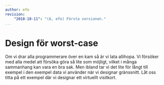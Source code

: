 ```yaml
---
author: efo
revision:
    "2018-10-11": "(A, efo) Första versionen."
...
```

Design för worst-case
=======================

Om vi drar alla programmerare över en kam så är vi lata allihopa. Vi försöker med alla medel att försöka göra så lite som möjligt, vilket i många sammanhang kan vara en bra sak. Men ibland tar vi det lite för långt till exempel i den exempel data vi använder när vi designar gränssnitt. Låt oss titta på ett exempel där vi designar ett virtuellt visitkort.
